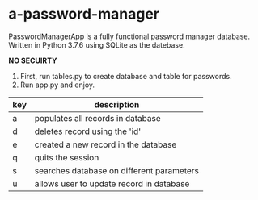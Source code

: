 # a-password-manager

PasswordManagerApp is a fully functional password manager database. Written in Python 3.7.6 using SQLite as the datebase.

**NO SECUIRTY**

1. First, run tables.py to create database and table for passwords.
2. Run app.py and enjoy.

|key        |description|
|-----------|-----------|
| a         | populates all records in database|
| d         | deletes record using the 'id'|
| e         | created a new record in the database|
| q         | quits the session|
| s         | searches database on different parameters|
| u         | allows user to update record in database|